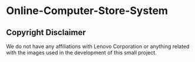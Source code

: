 # Online-Computer-Store-System

## Copyright Disclaimer
We do not have any affiliations with Lenovo Corporation or anything related with the images used in the development of this small project.
